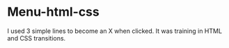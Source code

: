 # Menu-html-css
I used 3 simple lines to become an X when clicked. It was training in HTML and CSS transitions.
